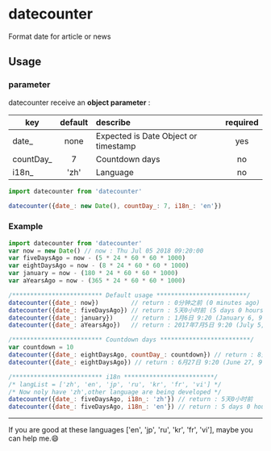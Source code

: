 # datecounter
Format date for article or news

## Usage

### parameter
datecounter receive an **object parameter** :

| key | default | describe | required |
| - | :-: | :- | :-: |
| date_ | none| Expected is Date Object or timestamp | yes |
| countDay_ | 7 | Countdown days | no |
| i18n_ | 'zh' | Language | no |

```javascript
import datecounter from 'datecounter'

datecounter({date_: new Date(), countDay_: 7, i18n_: 'en'})
```


### Example
```javascript
import datecounter from 'datecounter'
var now = new Date() // now : Thu Jul 05 2018 09:20:00
var fiveDaysAgo = now - (5 * 24 * 60 * 60 * 1000)
var eightDaysAgo = now - (8 * 24 * 60 * 60 * 1000)
var january = now - (180 * 24 * 60 * 60 * 1000)
var aYearsAgo = now - (365 * 24 * 60 * 60 * 1000)

/************************* Default usage *************************/
datecounter({date_: now})         // return : 0分钟之前 (0 minutes ago)
datecounter({date_: fiveDaysAgo}) // return : 5天0小时前 (5 days 0 hours ago)
datecounter({date_: january})     // return : 1月6日 9:20 (January 6, 9:20)
datecounter({date_: aYearsAgo})   // return : 2017年7月5日 9:20 (July 5, 2017 9:20)

/************************* Countdown days *************************/
var countdown = 10
datecounter({date_: eightDaysAgo, countDay_: countdown}) // return : 8天0小时之前 (8 days 0 hours ago)
datecounter({date_: eightDaysAgo}) // return : 6月27日 9:20 (June 27, 9:20)

/************************* i18n *************************/
/* langList = ['zh', 'en', 'jp', 'ru', 'kr', 'fr', 'vi'] */
/* Now noly have 'zh',other language are being developed */
datecounter({date_: fiveDaysAgo, i18n_: 'zh'}) // return : 5天0小时前
datecounter({date_: fiveDaysAgo, i18n_: 'en'}) // return : 5 days 0 hours ago
```


---
If you are good at these languages ['en', 'jp', 'ru', 'kr', 'fr', 'vi'], maybe you can help me.😄